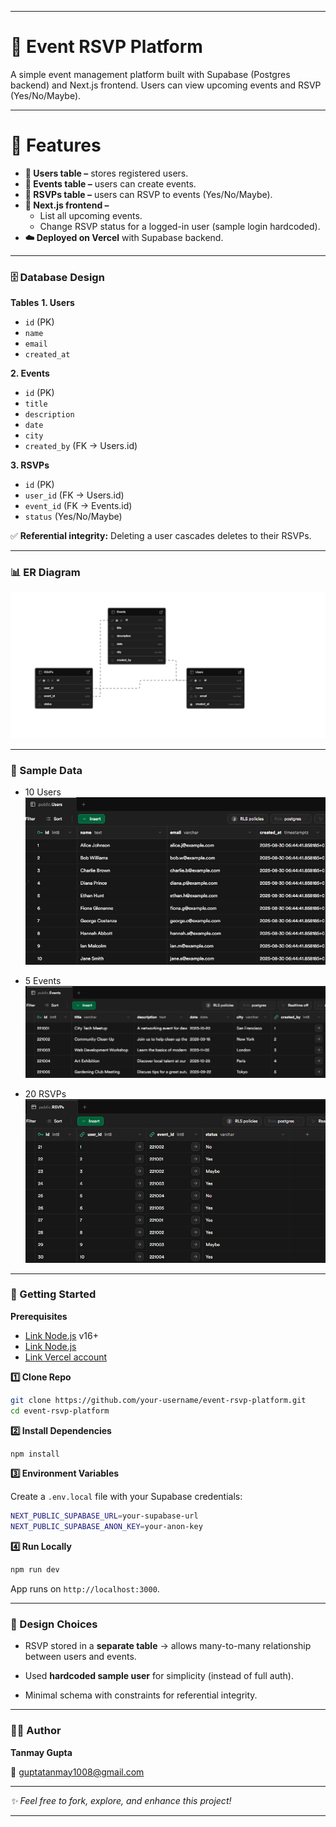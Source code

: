 <!-- This is a [Next.js](https://nextjs.org) project bootstrapped with [`create-next-app`](https://nextjs.org/docs/app/api-reference/cli/create-next-app). -->

---

# 🎉 Event RSVP Platform

A simple event management platform built with Supabase (Postgres backend) and Next.js frontend.
Users can view upcoming events and RSVP (Yes/No/Maybe).

---

# 📌 Features

- **🔑 Users table –** stores registered users.
- **📅 Events table –** users can create events.
- **📨 RSVPs table –** users can RSVP to events (Yes/No/Maybe).
- **🎨 Next.js frontend –**
    - List all upcoming events.
    - Change RSVP status for a logged-in user (sample login hardcoded).
- **☁️ Deployed on Vercel** with Supabase backend.

---

<!-- ### 🗄️ Database Design

**Tables**

**1. Users**
    - `id` (PK)
    - `name`
    - `email`
    - `created_at`
**2. Events**
    - `id` (PK)
    - `title`
    - `description`
    - `date`
    - `city`
    - `created_by` (FK → Users.id)
**3. RSVPs**
    - `id` (PK)
    - `user_id` (FK → Users.id)
    - `event_id` (FK → Events.id)
    - `status` (Yes/No/Maybe)

✅ **Referential integrity:** Deleting a user cascades deletes to their RSVPs.

--- -->


### 🗄️ Database Design

**Tables**
**1. Users**
- `id` (PK)
- `name`
- `email`
- `created_at`

**2. Events**
- `id` (PK)
- `title`
- `description`
- `date`
- `city`
- `created_by` (FK → Users.id)

**3. RSVPs**
- `id` (PK)
- `user_id` (FK → Users.id)
- `event_id` (FK → Events.id)
- `status` (Yes/No/Maybe)

✅ **Referential integrity:** Deleting a user cascades deletes to their RSVPs.

---


### 📊 ER Diagram

![alt ER Diagram Image](/screenshots/tables.png)

---

### 🧪 Sample Data

- 10 Users
![alt Sample Entries](/screenshots/users_table_entry.png)

- 5 Events
![alt Sample Entries](/screenshots/events_table_entry.png)

- 20 RSVPs
![alt Sample Entries](/screenshots/rsvps_table_entry.png)

---

### 🚀 Getting Started

**Prerequisites**

- [Link Node.js](https://nodejs.org/en) v16+
- [Link Node.js](https://supabase.com/)
- [Link Vercel account](https://vercel.com/)


**1️⃣ Clone Repo**
```bash
git clone https://github.com/your-username/event-rsvp-platform.git
cd event-rsvp-platform
```

**2️⃣ Install Dependencies**
```bash
npm install
```

**3️⃣ Environment Variables**

Create a `.env.local` file with your Supabase credentials:

```bash
NEXT_PUBLIC_SUPABASE_URL=your-supabase-url
NEXT_PUBLIC_SUPABASE_ANON_KEY=your-anon-key
```

**4️⃣ Run Locally**

```bash
npm run dev
```


App runs on `http://localhost:3000`.


---

### 📖 Design Choices

- RSVP stored in a **separate table** → allows many-to-many relationship between users and events.

- Used **hardcoded sample user** for simplicity (instead of full auth).

- Minimal schema with constraints for referential integrity.

---

### 👩‍💻 Author

**Tanmay Gupta**

📧 guptatanmay1008@gmail.com


---

*✨ Feel free to fork, explore, and enhance this project!*

---

<!-- First, run the development server:

```bash
npm run dev
# or
yarn dev
# or
pnpm dev
# or
bun dev
```

Open [http://localhost:3000](http://localhost:3000) with your browser to see the result.

You can start editing the page by modifying `app/page.tsx`. The page auto-updates as you edit the file.

This project uses [`next/font`](https://nextjs.org/docs/app/building-your-application/optimizing/fonts) to automatically optimize and load [Geist](https://vercel.com/font), a new font family for Vercel.

# Learn More

To learn more about Next.js, take a look at the following resources:

- [Next.js Documentation](https://nextjs.org/docs) - learn about Next.js features and API.
- [Learn Next.js](https://nextjs.org/learn) - an interactive Next.js tutorial.

You can check out [the Next.js GitHub repository](https://github.com/vercel/next.js) - your feedback and contributions are welcome!

# Deploy on Vercel

The easiest way to deploy your Next.js app is to use the [Vercel Platform](https://vercel.com/new?utm_medium=default-template&filter=next.js&utm_source=create-next-app&utm_campaign=create-next-app-readme) from the creators of Next.js.

Check out our [Next.js deployment documentation](https://nextjs.org/docs/app/building-your-application/deploying) for more details. -->
